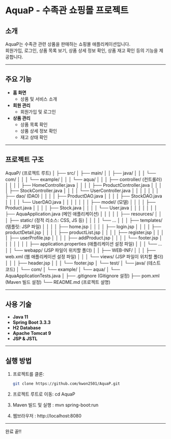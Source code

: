# AquaP - 수족관 쇼핑몰 프로젝트

## 소개
AquaP는 수족관 관련 상품을 판매하는 쇼핑몰 애플리케이션입니다.  
회원가입, 로그인, 상품 목록 보기, 상품 상세 정보 확인, 상품 재고 확인 등의 기능을 제공합니다.

---

## 주요 기능
- **홈 화면**
  - 상품 및 서비스 소개
- **회원 관리**
  - 회원가입 및 로그인
- **상품 관리**
  - 상품 목록 확인
  - 상품 상세 정보 확인
  - 재고 상태 확인

---

## 프로젝트 구조
AquaP/                          (프로젝트 루트)
│
├── src/
│   ├── main/
│   │   ├── java/
│   │   │   └── com/
│   │   │       └── example/
│   │   │           └── aqua/
│   │   │               ├── controller/               (컨트롤러)
│   │   │               │   ├── HomeController.java
│   │   │               │   ├── ProductController.java
│   │   │               │   ├── StockController.java
│   │   │               │   └── UserController.java
│   │   │               │
│   │   │               ├── dao/                      (DAO)
│   │   │               │   ├── ProductDAO.java
│   │   │               │   ├── StockDAO.java
│   │   │               │   └── UserDAO.java
│   │   │               │
│   │   │               ├── model/                    (모델)
│   │   │               │   ├── Product.java
│   │   │               │   ├── Stock.java
│   │   │               │   └── User.java
│   │   │               │
│   │   │               ├── AquaApplication.java       (메인 애플리케이션)
│   │   │
│   │   ├── resources/
│   │   │   ├── static/                                    (정적 리소스: CSS, JS 등)
│   │   │   │   └── ...
│   │   │   ├── templates/                                 (템플릿: JSP 파일)
│   │   │   │   ├── home.jsp
│   │   │   │   ├── login.jsp
│   │   │   │   ├── productDetail.jsp
│   │   │   │   ├── productList.jsp
│   │   │   │   ├── register.jsp
│   │   │   │   ├── userProfile.jsp
│   │   │   │   ├── addProduct.jsp
│   │   │   │   └── footer.jsp
│   │   │   │
│   │   │   ├── application.properties                    (애플리케이션 설정 파일)
│   │   │   └── ...
│   │   └── webapp/                                        (JSP 파일이 위치할 폴더)
│   │       ├── WEB-INF/
│   │       │   ├── web.xml                               (웹 애플리케이션 설정 파일)
│   │       │   └── views/                                (JSP 파일이 위치할 폴더)
│   │       │       ├── header.jsp
│   │       │       └── footer.jsp
│   └── test/
│       └── java/                                          (테스트 코드)
│           └── com/
│               └── example/
│                   └── aqua/
│                       └── AquaApplicationTests.java
│
├── .gitignore                                              (Gitignore 설정)
├── pom.xml                                                 (Maven 빌드 설정)
└── README.md                                               (프로젝트 설명)




---

## 사용 기술
- **Java 11**
- **Spring Boot 3.3.3**
- **H2 Database**
- **Apache Tomcat 9**
- **JSP & JSTL**

---

## 실행 방법
1. 프로젝트를 클론:
   ```bash
   git clone https://github.com/kwon2501/AquaP.git

2. 프로젝트 루트로 이동:
cd AquaP

3. Maven 빌드 및 실행 :
   mvn spring-boot:run
4. 웹브라우저 : http://localhost:8080


---

완료 끝!!
